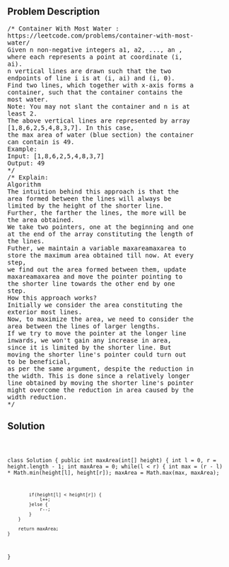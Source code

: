 <!--
<style>
  body { font-family: Arial, sans-serif; }
  .container { max-width: 100%; margin: 0 auto; padding: 10px; }
  .comment-block { max-width: 30%; background-color: #f9f9f9; padding: 10px; border-left: 5px solid #ccc; overflow-wrap: break-word; white-space: pre-wrap; }
  .code-block { background-color: #f4f4f4; padding: 10px; border: 1px solid #ddd; overflow-wrap: break-word; white-space: pre-wrap; }
</style>
-->

<div class='container'>
<h2>Problem Description</h2>
<div class='comment-block'>
<pre>
/* Container With Most Water :
https://leetcode.com/problems/container-with-most-
water/
Given n non-negative integers a1, a2, ..., an ,
where each represents a point at coordinate (i,
ai).
n vertical lines are drawn such that the two
endpoints of line i is at (i, ai) and (i, 0).
Find two lines, which together with x-axis forms a
container, such that the container contains the
most water.
Note: You may not slant the container and n is at
least 2.
The above vertical lines are represented by array
[1,8,6,2,5,4,8,3,7]. In this case,
the max area of water (blue section) the container
can contain is 49.
Example:
Input: [1,8,6,2,5,4,8,3,7]
Output: 49
*/
/* Explain:
Algorithm
The intuition behind this approach is that the
area formed between the lines will always be
limited by the height of the shorter line.
Further, the farther the lines, the more will be
the area obtained.
We take two pointers, one at the beginning and one
at the end of the array constituting the length of
the lines.
Futher, we maintain a variable maxareamaxarea to
store the maximum area obtained till now. At every
step,
we find out the area formed between them, update
maxareamaxarea and move the pointer pointing to
the shorter line towards the other end by one
step.
How this approach works?
Initially we consider the area constituting the
exterior most lines.
Now, to maximize the area, we need to consider the
area between the lines of larger lengths.
If we try to move the pointer at the longer line
inwards, we won't gain any increase in area,
since it is limited by the shorter line. But
moving the shorter line's pointer could turn out
to be beneficial,
as per the same argument, despite the reduction in
the width. This is done since a relatively longer
line obtained by moving the shorter line's pointer
might overcome the reduction in area caused by the
width reduction.
*/
</pre>
</div>

<h2>Solution</h2>
<div class='code-block'>
<pre><code class='language-java'>

class Solution {
    public int maxArea(int[] height) {
        int l = 0, r = height.length - 1;
        int maxArea = 0;
        while(l < r) {
            int max = (r - l) * Math.min(height[l], height[r]);
            maxArea = Math.max(max, maxArea);
            
            if(height[l] < height[r]) {
                l++;
            }else {
                r--;
            }
        }
        
        return maxArea;
    }
}</code></pre>
</div>
</div>
